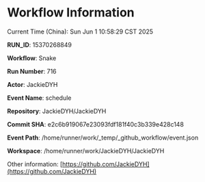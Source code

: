 # Workflow Information

Current Time (China): Sun Jun  1 10:58:29 CST 2025  

**RUN_ID**: 15370268849  

**Workflow**: Snake  

**Run Number**: 716  

**Actor**: JackieDYH  

**Event Name**: schedule  

**Repository**: JackieDYH/JackieDYH  

**Commit SHA**: e2c6b919067e23093fdf181f40c3b339e428c148  

**Event Path**: /home/runner/work/_temp/_github_workflow/event.json  

**Workspace**: /home/runner/work/JackieDYH/JackieDYH  

Other information: [https://github.com/JackieDYH](https://github.com/JackieDYH)
